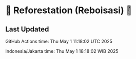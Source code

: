 
# 🌳 Reforestation (Reboisasi) 🌲

## Last Updated

GitHub Actions time: Thu May  1 11:18:02 UTC 2025

Indonesia/Jakarta time: Thu May  1 18:18:02 WIB 2025
